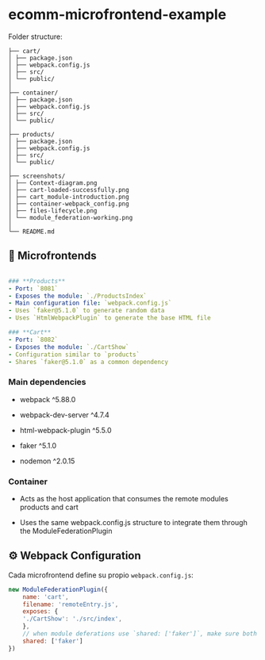 # ecomm-microfrontend-example

Folder structure:
```
├── cart/
│ ├── package.json
│ ├── webpack.config.js
│ ├── src/
│ └── public/
│
├── container/
│ ├── package.json
│ ├── webpack.config.js
│ ├── src/
│ └── public/
│
├── products/
│ ├── package.json
│ ├── webpack.config.js
│ ├── src/
│ └── public/
│
├── screenshots/
│ ├── Context-diagram.png
│ ├── cart-loaded-successfully.png
│ ├── cart_module-introduction.png
│ ├── container-webpack_config.png
│ ├── files-lifecycle.png
│ └── module_federation-working.png
│
└── README.md
```


## 🧩 Microfrontends

```yaml

### **Products**
- Port: `8081`
- Exposes the module: `./ProductsIndex`
- Main configuration file: `webpack.config.js`
- Uses `faker@5.1.0` to generate random data
- Uses `HtmlWebpackPlugin` to generate the base HTML file

### **Cart**
- Port: `8082`
- Exposes the module: `./CartShow`
- Configuration similar to `products`
- Shares `faker@5.1.0` as a common dependency


```

### Main dependencies

- webpack ^5.88.0

- webpack-dev-server ^4.7.4

- html-webpack-plugin ^5.5.0

- faker ^5.1.0

- nodemon ^2.0.15

### **Container**

- Acts as the host application that consumes the remote modules products and cart

- Uses the same webpack.config.js structure to integrate them through the ModuleFederationPlugin

## ⚙️ Webpack Configuration

Cada microfrontend define su propio `webpack.config.js`:
```js
new ModuleFederationPlugin({
    name: 'cart',
    filename: 'remoteEntry.js',
    exposes: {
    './CartShow': './src/index',
    },
    // when module deferations use `shared: ['faker']`, make sure both use the same version as when versions are different webpack endup loading both copies as they're different versions
    shared: ['faker']
})
```